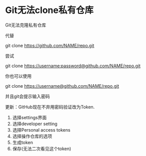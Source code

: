 # Git无法clone私有仓库

Git无法克隆私有仓库

代替

git clone <https://github.com/NAME/repo.git>

尝试

git clone <https://username:password@github.com/NAME/repo.git>

你也可以使用

git clone <https://username@github.com/NAME/repo.git>

并且git会提示输入密码

更新：GitHub现在不弃用密码验证改为Token.

1. 选择settings界面
2. 选择developer setting
3. 选择Personal access tokens
4. 选择操作仓库的选项
5. 生成token
6. 保存(无法二次看见这个token)
